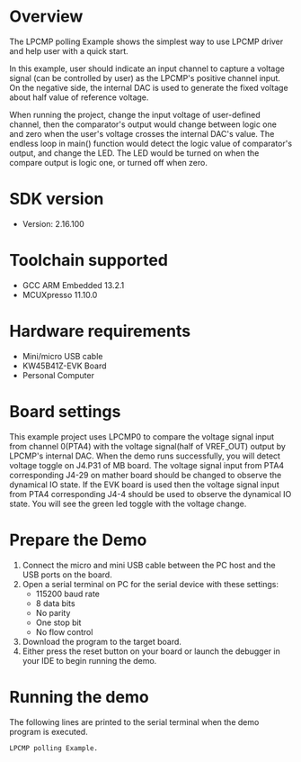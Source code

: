 Overview
========
The LPCMP polling Example shows the simplest way to use LPCMP driver and help user with a quick start.

In this example, user should indicate an input channel to capture a voltage signal (can be controlled by user) as the 
LPCMP's positive channel input. On the negative side, the internal DAC is used to generate the fixed voltage about
half value of reference voltage.

When running the project, change the input voltage of user-defined channel, then the comparator's output would change
between logic one and zero when the user's voltage crosses the internal DAC's value. The endless loop in main() function
would detect the logic value of comparator's output, and change the LED. The LED would be turned on when the compare
output is logic one, or turned off when zero.

SDK version
===========
- Version: 2.16.100

Toolchain supported
===================
- GCC ARM Embedded  13.2.1
- MCUXpresso  11.10.0

Hardware requirements
=====================
- Mini/micro USB cable
- KW45B41Z-EVK Board
- Personal Computer

Board settings
==============
This example project uses LPCMP0 to compare the voltage signal input from channel 0(PTA4)
with the voltage signal(half of VREF_OUT) output by LPCMP's internal DAC.
When the demo runs successfully, you will detect voltage toggle on J4.P31 of MB board.
The voltage signal input from PTA4 corresponding J4-29 on mather board should be changed
to observe the dynamical IO state.
If the EVK board is used then the voltage signal input from PTA4 corresponding J4-4 should
be used to observe the dynamical IO state. You will see the green led toggle with the voltage change.

Prepare the Demo
================
1. Connect the micro and mini USB cable between the PC host and the USB ports on the board.
2. Open a serial terminal on PC for the serial device with these settings:
    - 115200 baud rate
    - 8 data bits
    - No parity
    - One stop bit
    - No flow control
3. Download the program to the target board.
4. Either press the reset button on your board or launch the debugger in your IDE to begin running
   the demo.

Running the demo
================
The following lines are printed to the serial terminal when the demo program is executed.
~~~~~~~~~~~~~~~~~~~~~~~~~~~~~~~~~~~~~~~~
LPCMP polling Example.
~~~~~~~~~~~~~~~~~~~~~~~~~~~~~~~~~~~~~~~~

